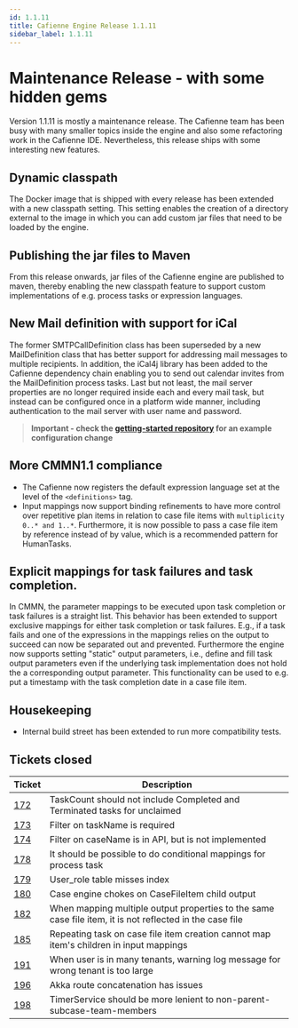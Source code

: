 ```yaml
---
id: 1.1.11
title: Cafienne Engine Release 1.1.11
sidebar_label: 1.1.11
---
```


# Maintenance Release - with some hidden gems

Version 1.1.11 is mostly a maintenance release.
The Cafienne team has been busy with many smaller topics inside the engine and also some refactoring work in the Cafienne IDE.
Nevertheless, this release ships with some interesting new features.

## Dynamic classpath
The Docker image that is shipped with every release has been extended with a new classpath setting. This setting enables the creation of a directory external to the image in which you can add custom jar files that need to be loaded by the engine.

## Publishing the jar files to Maven
From this release onwards, jar files of the Cafienne engine are published to maven, thereby enabling the new classpath feature to support custom implementations of e.g. process tasks or expression languages.

## New Mail definition with support for iCal
The former SMTPCallDefinition class has been superseded by a new MailDefinition class that has better support for addressing mail messages to multiple recipients.
In addition, the iCal4j library has been added to the Cafienne dependency chain enabling you to send out calendar invites from the MailDefinition process tasks.
Last but not least, the mail server properties are no longer required inside each and every mail task, but instead can be configured once in a platform wide manner, including authentication to the mail server with user name and password.

> **Important - check the [getting-started repository](https://github.com/cafienne/getting-started) for an example configuration change**

## More CMMN1.1 compliance
- The Cafienne now registers the default expression language set at the level of the `<definitions>` tag.
- Input mappings now support binding refinements to have more control over repetitive plan items in relation to case file items with `multiplicity 0..* and 1..*`.
Furthermore, it is now possible to pass a case file item by reference instead of by value, which is a recommended pattern for HumanTasks.

## Explicit mappings for task failures and task completion.
In CMMN, the parameter mappings to be executed upon task completion or task failures is a straight list. This behavior has been extended to support exclusive mappings for either task completion or task failures. E.g., if a task fails and one of the expressions in the mappings relies on the output to succeed can now be separated out and prevented.
Furthermore the engine now supports setting "static" output parameters, i.e., define and fill task output parameters even if the underlying task implementation does not hold the a corresponding output parameter. This functionality can be used to e.g. put a timestamp with the task completion date in a case file item.

## Housekeeping
- Internal build street has been extended to run more compatibility tests.

## Tickets closed

| Ticket   | Description |
|----------|-------------|
|  [172](https://github.com/cafienne/cafienne-engine/issues/172) | TaskCount should not include Completed and Terminated tasks for unclaimed
|  [173](https://github.com/cafienne/cafienne-engine/issues/173) | Filter on taskName is required
|  [174](https://github.com/cafienne/cafienne-engine/issues/174) | Filter on caseName is in API, but is not implemented
|  [178](https://github.com/cafienne/cafienne-engine/issues/178) | It should be possible to do conditional mappings for process task
|  [179](https://github.com/cafienne/cafienne-engine/issues/179) | User_role table misses index
|  [180](https://github.com/cafienne/cafienne-engine/issues/180) | Case engine chokes on CaseFileItem child output
|  [182](https://github.com/cafienne/cafienne-engine/issues/182) | When mapping multiple output properties to the same case file item, it is not reflected in the case file
|  [185](https://github.com/cafienne/cafienne-engine/issues/185) | Repeating task on case file item creation cannot map item's children in input mappings
|  [191](https://github.com/cafienne/cafienne-engine/issues/191) | When user is in many tenants, warning log message for wrong tenant is too large
|  [196](https://github.com/cafienne/cafienne-engine/issues/196) | Akka route concatenation has issues
|  [198](https://github.com/cafienne/cafienne-engine/issues/198) | TimerService should be more lenient to non-parent-subcase-team-members

